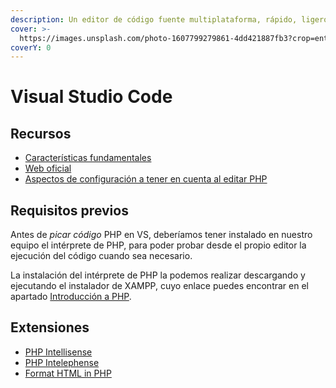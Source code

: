 ```yaml
---
description: Un editor de código fuente multiplataforma, rápido, ligero y extensible.
cover: >-
  https://images.unsplash.com/photo-1607799279861-4dd421887fb3?crop=entropy&cs=srgb&fm=jpg&ixid=M3wxOTcwMjR8MHwxfHNlYXJjaHw3fHx2aXN1YWwlMjBzdHVkaW8lMjBjb2RlfGVufDB8fHx8MTY5MzY1NTkyNXww&ixlib=rb-4.0.3&q=85
coverY: 0
---
```


# Visual Studio Code

## Recursos

* [Características fundamentales](https://es.wikipedia.org/wiki/Visual\_Studio\_Code)
* [Web oficial](https://code.visualstudio.com/)
* [Aspectos de configuración a tener en cuenta al editar PHP](https://code.visualstudio.com/docs/languages/php)

## Requisitos previos

Antes de _picar código_ PHP en VS, deberíamos tener instalado en nuestro equipo el intérprete de PHP, para poder probar desde el propio editor la ejecución del código cuando sea necesario.&#x20;

La instalación del intérprete de PHP la podemos realizar descargando y ejecutando el instalador de XAMPP, cuyo enlace puedes encontrar en el apartado [Introducción a PHP](php/introduccion.md).

## Extensiones

* [PHP Intellisense](https://marketplace.visualstudio.com/items?itemName=zobo.php-intellisense)
* [PHP Intelephense](https://marketplace.visualstudio.com/items?itemName=bmewburn.vscode-intelephense-client)
* [Format HTML in PHP](https://marketplace.visualstudio.com/items?itemName=rifi2k.format-html-in-php)

